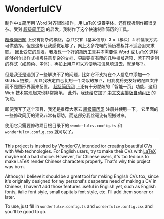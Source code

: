 # WonderfulCV

制作中文简历用 Word 对齐很难操作，用 LaTeX 设置字体、还有模板制作都很复杂。受到 [超级简历网](https://www.wondercv.com) 的启发，我制作了这个快速制作简历的工具。

[超级简历网](https://www.wondercv.com) 上没有复杂的模板，总共只有（基本信息）3 x（模块）4 种排版方式可供选择。但是这却让我感觉足够了，网上太多花哨的简历模板并不适合用来求职。
因此受它的启发，我发现一个好的简历工具并不需要像 Word 或 LaTeX 这样能够创作出样式排版任意复杂的文档，只需要有有限的几种排版选项，若干可定制的样式（如颜色、字体），再加上用户可以方便地把信息填进去，就足够了。

但是我还是遇到了一些解决不了的问题，比如它不支持在个人信息中添加一个 GitHub 链接。
所以我决定自己复刻一个类似的东西，用我觉得更友好的配置文件而不是图形界面来配置。
[超级简历网](https://www.wondercv.com) 上还有十分酷炫的「智能一页」功能，这用 Web 技术实现起来也非常简单。
此外，我还给它加了 [中文文案排版自动纠正](https://github.com/satouriko/copywriting-correct) 的功能。

即便我写了这个项目，我还是推荐大家去 [超级简历网](https://www.wondercv.com) 注册并使用一下。
它里面的一些修改简历的建议非常有帮助，而这部分我丝毫没有照搬过来。

使用它只需要修改项目根目录下的 `wonderfulcv.config.ts` 和 `wonderfulcv.config.css` 就可以了。

---

This project is inspired by [WonderCV](https://www.wondercv.com),
intended for creating beautiful CVs with Web technologies.
For English users, try to make their CVs with [LaTeX](https://www.overleaf.com/latex/templates/tagged/cv) maybe not a bad choice.
However, for Chinese users, it's too tedious to make LaTeX render Chinese characters properly.
That's why this project was born.

Although I believe it should be a great tool for making English CVs too,
since it's originally designed for my personal's desperate need of making a CV in Chinese,
I haven't add those features useful in English yet, such as
English fonts, italic font style, small capitals font style, etc.
I'll add them sooner or later.

To use, just fill in `wonderfulcv.config.ts` and `wonderfulcv.config.css` and you'll be good to go.
